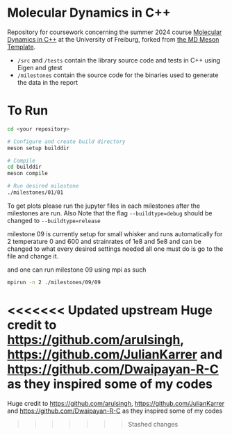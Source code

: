# Molecular Dynamics in C++

Repository for coursework concerning the summer 2024 course [Molecular Dynamics in C++](https://pastewka.github.io/MolecularDynamics/) at the University of Freiburg, forked from [the MD Meson Template](https://github.com/imtek-simulation/meson-skeleton/).


- `/src` and `/tests` contain the library source code and tests in C++ using Eigen and gtest
- `/milestones` contain the source code for the binaries used to generate the data in the report

# To Run

```bash
cd <your repository>

# Configure and create build directory
meson setup builddir

# Compile
cd builddir
meson compile

# Run desired milestone
./milestones/01/01 
```
To get plots please run the jupyter files in each milestones after the milestones are run.
Also Note that the flag
`--buildtype=debug` should be changed to
`--buildtype=release`

milestone 09 is currently setup for small whisker and runs automatically for 2 temperature 0 and 600 and strainrates of 1e8 and 5e8 and can be changed to what every desired settings needed all one must do is go to the file and change it.

and one can run milestone 09 using mpi as such

```bash
mpirun -n 2 ./milestones/09/09

```

<<<<<<< Updated upstream
Huge credit to https://github.com/arulsingh, https://github.com/JulianKarrer and https://github.com/Dwaipayan-R-C as they inspired some of my codes 
=======
Huge credit to https://github.com/arulsingh, https://github.com/JulianKarrer and https://github.com/Dwaipayan-R-C as they inspired some of my codes 
>>>>>>> Stashed changes
